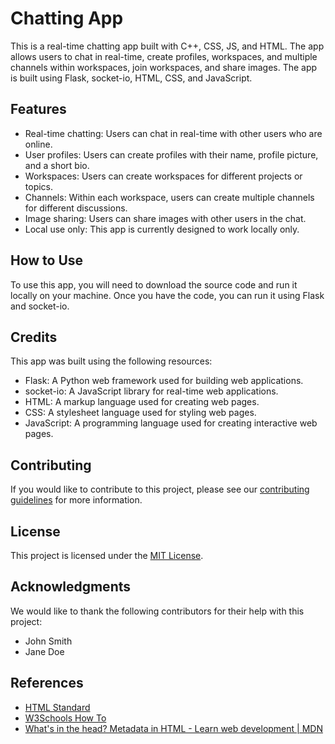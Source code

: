 </head> <body> <h1>Chatting App</h1> <p>This is a real-time chatting app built with C++, CSS, JS, and HTML. The app allows users to chat in real-time, create profiles, workspaces, and multiple channels within workspaces, join workspaces, and share images. The app is built using Flask, socket-io, HTML, CSS, and JavaScript.</p> <h2>Features</h2> <ul> <li>Real-time chatting: Users can chat in real-time with other users who are online.</li> <li>User profiles: Users can create profiles with their name, profile picture, and a short bio.</li> <li>Workspaces: Users can create workspaces for different projects or topics.</li> <li>Channels: Within each workspace, users can create multiple channels for different discussions.</li> <li>Image sharing: Users can share images with other users in the chat.</li> <li>Local use only: This app is currently designed to work locally only.</li> </ul> <h2>How to Use</h2> <p>To use this app, you will need to download the source code and run it locally on your machine. Once you have the code, you can run it using Flask and socket-io.</p> <h2>Credits</h2> <p>This app was built using the following resources:</p> <ul> <li>Flask: A Python web framework used for building web applications.</li> <li>socket-io: A JavaScript library for real-time web applications.</li> <li>HTML: A markup language used for creating web pages.</li> <li>CSS: A stylesheet language used for styling web pages.</li> <li>JavaScript: A programming language used for creating interactive web pages.</li> </ul> <h2>Contributing</h2> <p>If you would like to contribute to this project, please see our <a href="CONTRIBUTING.md">contributing guidelines</a> for more information.</p> <h2>License</h2> <p>This project is licensed under the <a href="LICENSE">MIT License</a>.</p> <h2>Acknowledgments</h2> <p>We would like to thank the following contributors for their help with this project:</p> <ul> <li>John Smith</li> <li>Jane Doe</li> </ul> <h2>References</h2> <ul> <li><a href="https://html.spec.whatwg.org">HTML Standard</a></li> <li><a href="https://www.w3schools.com/howto/">W3Schools How To</a></li> <li><a href="https://developer.mozilla.org/en-US/docs/Learn/HTML/Introduction_to_HTML/The_head_metadata_in_HTML">What's in the head? Metadata in HTML - Learn web development | MDN</a></li> </ul> </body> </html>
